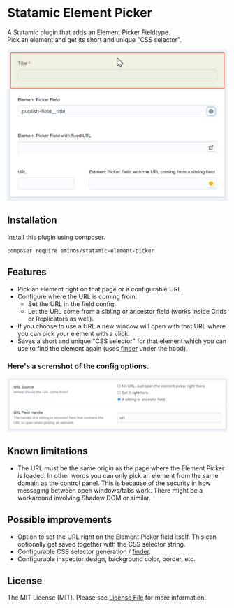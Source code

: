 # Statamic Element Picker

A Statamic plugin that adds an Element Picker Fieldtype. <br>
Pick an element and get its short and unique "CSS selector".

![Screenshot of the Element Picker Fieldtype](docs/screenshot1.png)

## Installation

Install this plugin using composer.

```cli
composer require eminos/statamic-element-picker
```

## Features

- Pick an element right on that page or a configurable URL.
- Configure where the URL is coming from.
  - Set the URL in the field config.
  - Let the URL come from a sibling or ancestor field (works inside Grids or Replicators as well).
- If you choose to use a URL a new window will open with that URL where you can pick your element with a click.
- Saves a short and unique "CSS selector" for that element which you can use to find the element again (uses [finder](https://github.com/antonmedv/finder) under the hood).

### Here's a screnshot of the config options.

![Screenshot of the Element Picker field config](docs/screenshot2.png)

## Known limitations

- The URL must be the same origin as the page where the Element Picker is loaded. In other words you can only pick an element from the same domain as the control panel. This is because of the security in how messaging between open windows/tabs work. There might be a workaround involving Shadow DOM or similar.

## Possible improvements

- Option to set the URL right on the Element Picker field itself. This can optionally get saved together with the CSS selector string.
- Configurable CSS selector generation / [finder](https://github.com/antonmedv/finder).
- Configurable inspector design, background color, border, etc.

## License

The MIT License (MIT). Please see [License File](LICENSE.md) for more information.
